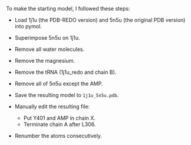 To make the starting model, I followed these steps:

- Load 1j1u (the PDB-REDO version) and 5n5u (the original PDB version) into 
  pymol.

- Superimpose 5n5u on 1j1u.

- Remove all water molecules.

- Remove the magnesium.

- Remove the tRNA (1j1u_redo and chain B).

- Remove all of 5n5u except the AMP.

- Save the resulting model to `1j1u_5n5u.pdb`.

- Manually edit the resulting file:

  - Put Y401 and AMP in chain X.
  - Terminate chain A after L306.

- Renumber the atoms consecutively.
